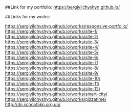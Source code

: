 ##Link for my portfolio:
https://sergiyilchyshyn.github.io/

##Links for my works:

https://sergiyilchyshyn.github.io/works/responsive-portfolio/ <br>
https://sergiyilchyshyn.github.io/works/site-1/ <br>
https://sergiyilchyshyn.github.io/works/site-2/ <br>
https://sergiyilchyshyn.github.io/works/site-3/ <br>
https://sergiyilchyshyn.github.io/works/site-4/ <br>
https://sergiyilchyshyn.github.io/works/site-5/ <br>
https://sergiyilchyshyn.github.io/works/site-6/ <br>
https://sergiyilchyshyn.github.io/works/site-7/ <br>
https://sergiyilchyshyn.github.io/works/site-8/ <br>
https://sergiyilchyshyn.github.io/works/site-9/ <br>
https://sergiyilchyshyn.github.io/works/site-10/ <br>
https://sergiyilchyshyn.github.io/works/site-11/ <br>
https://sergiyilchyshyn.github.io/works/site-12/ <br>
https://sergiyilchyshyn.github.io/works/smart-city/ <br>
https://sergiyilchyshyn.github.io/works/pizzatime/ <br>
http://dn.school5kp.org.ua/ <br>
